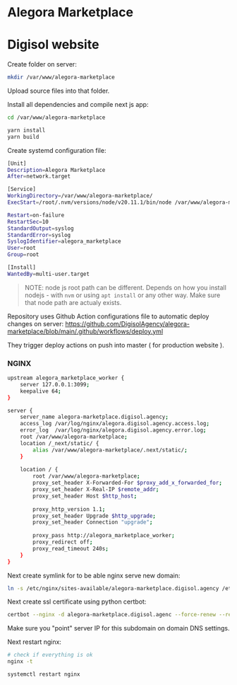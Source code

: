 # Alegora Marketplace

# Digisol website

Create folder on server:

```bash
mkdir /var/www/alegora-marketplace
```

Upload source files into that folder.

Install all dependencies and compile next js app:

```bash
cd /var/www/alegora-marketplace

yarn install
yarn build
```

Create systemd configuration file:

```bash
[Unit]
Description=Alegora Marketplace
After=network.target

[Service]
WorkingDirectory=/var/www/alegora-marketplace/
ExecStart=/root/.nvm/versions/node/v20.11.1/bin/node /var/www/alegora-marketplace/node_modules/next/dist/bin/next start -p 3099

Restart=on-failure
RestartSec=10
StandardOutput=syslog
StandardError=syslog
SyslogIdentifier=alegora_marketplace
User=root
Group=root

[Install]
WantedBy=multi-user.target
```

>NOTE: node js root path can be different. Depends on how you install nodejs - with `nvm` or using `apt install` or any other way. Make sure that node path are actualy exists.

Repository uses Github Action configurations file to automatic deploy changes on server:
https://github.com/DigisolAgency/alegora-marketplace/blob/main/.github/workflows/deploy.yml

They trigger deploy actions on push into master ( for production website ).

### NGINX

```bash
upstream alegora_marketplace_worker {
    server 127.0.0.1:3099;
    keepalive 64;
}

server {
    server_name alegora-marketplace.digisol.agency;
    access_log /var/log/nginx/alegora.digisol.agency.access.log;
    error_log  /var/log/nginx/alegora.digisol.agency.error.log;
    root /var/www/alegora-marketplace;
    location /_next/static/ {
        alias /var/www/alegora-marketplace/.next/static/;
    }
    
    location / {
        root /var/www/alegora-marketplace;
        proxy_set_header X-Forwarded-For $proxy_add_x_forwarded_for;
        proxy_set_header X-Real-IP $remote_addr;
        proxy_set_header Host $http_host;
    
        proxy_http_version 1.1;
        proxy_set_header Upgrade $http_upgrade;
        proxy_set_header Connection "upgrade";
        
        proxy_pass http://alegora_marketplace_worker;
        proxy_redirect off;
        proxy_read_timeout 240s; 
    }   
}
```

Next create symlink for to be able nginx serve new domain:
```bash
ln -s /etc/nginx/sites-available/alegora-marketplace.digisol.agency /etc/nginx/sites-enabled
```

Next create ssl certificate using python certbot:

```bash
certbot --nginx -d alegora-marketplace.digisol.agenc --force-renew --redirect
```

Make sure you "point" server IP for this subdomain on domain DNS settings.

Next restart nginx:

```bash
# check if everything is ok
nginx -t

systemctl restart nginx
```